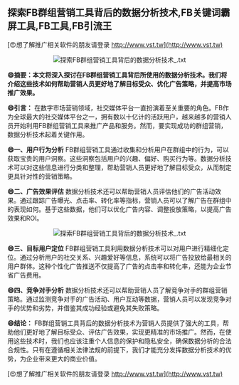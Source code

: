 ## **探索FB群组营销工具背后的数据分析技术,FB关键词霸屏工具,FB工具,FB引流王**

[😍想了解推广相关软件的朋友请登录 http://www.vst.tw](http://www.vst.tw)

 <center><img src="https://vst.tw/MP4/tuiguang/png/3.png" alt="探索FB群组营销工具背后的数据分析技术_.txt"></center>

**😄摘要：本文将深入探讨在FB群组营销工具背后所使用的数据分析技术。我们将介绍这些技术如何帮助营销人员更好地了解目标受众、优化广告策略，并提高市场推广效果。**

**😄引言：**
在数字市场营销领域，社交媒体平台一直扮演着至关重要的角色。FB作为全球最大的社交媒体平台之一，拥有数以十亿计的活跃用户，越来越多的营销人员开始利用FB群组营销工具来推广产品和服务。然而，要实现成功的群组营销，数据分析技术起着关键作用。

**😄一、用户行为分析**
FB群组营销工具通过收集和分析用户在群组中的行为，可以获取宝贵的用户洞察。这些洞察包括用户的兴趣、偏好、购买行为等。数据分析技术可以对这些信息进行分类和整理，帮助营销人员更好地了解目标受众，从而制定更具针对性的营销策略。

**😄二、广告效果评估**
数据分析技术还可以帮助营销人员评估他们的广告活动效果。通过跟踪广告曝光、点击率、转化率等指标，营销人员可以了解广告在群组中的表现如何。基于这些数据，他们可以优化广告内容、调整投放策略，以提高广告效果和ROI。

 <center><img src="https://vst.tw/MP4/tuiguang/png/4.png" alt="探索FB群组营销工具背后的数据分析技术_.txt"></center>

**😄三、目标用户定位**
FB群组营销工具利用数据分析技术可以对用户进行精细化定位。通过分析用户的社交关系、兴趣爱好等信息，系统可以将广告投放给最相关的用户群体。这种个性化广告推送不仅提高了广告的点击率和转化率，还能为企业节省广告费用。

**😄四、竞争对手分析**
数据分析技术还可以帮助营销人员了解竞争对手的群组营销策略。通过监测竞争对手的广告活动、用户互动等数据，营销人员可以发现竞争对手的优势和劣势，并借鉴其成功经验或避免其失败策略。

**😄结论：**
FB群组营销工具背后的数据分析技术为营销人员提供了强大的工具，帮助他们更好地了解目标受众、评估广告效果，实现更精准的市场推广。然而，在使用这些技术时，我们也应该注重个人信息的保护和隐私安全，确保数据分析的合法合规性。只有在遵循相关法律法规的前提下，我们才能充分发挥数据分析技术的优势，为企业带来更大的商业价值。

[😍想了解推广相关软件的朋友请登录 http://www.vst.tw](http://www.vst.tw)



